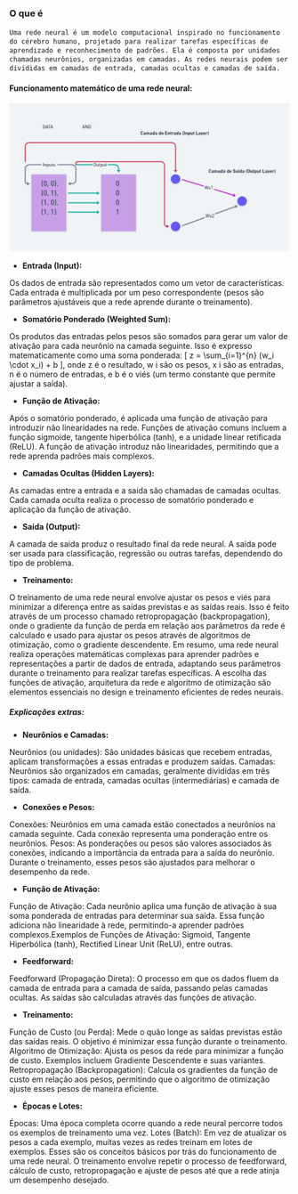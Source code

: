 
### **O que é**
    Uma rede neural é um modelo computacional inspirado no funcionamento do cérebro humano, projetado para realizar tarefas específicas de aprendizado e reconhecimento de padrões. Ela é composta por unidades chamadas neurônios, organizadas em camadas. As redes neurais podem ser divididas em camadas de entrada, camadas ocultas e camadas de saída.


#### **Funcionamento matemático de uma rede neural:**

![img](assets\struct01.png)


- **Entrada (Input):**

Os dados de entrada são representados como um vetor de características.
Cada entrada é multiplicada por um peso correspondente (pesos são parâmetros ajustáveis que a rede aprende durante o treinamento).

- **Somatório Ponderado (Weighted Sum):**

Os produtos das entradas pelos pesos são somados para gerar um valor de ativação para cada neurônio na camada seguinte.
Isso é expresso matematicamente como uma soma ponderada: \[ z = \sum_{i=1}^{n} (w_i \cdot x_i) + b \], 
onde z é o resultado,  w i são os pesos,  x i são as entradas,  n é o número de entradas, e b é o viés (um termo constante que permite ajustar a saída).

- **Função de Ativação:**

Após o somatório ponderado, é aplicada uma função de ativação para introduzir não linearidades na rede.
Funções de ativação comuns incluem a função sigmoide, tangente hiperbólica (tanh), e a unidade linear retificada (ReLU).
A função de ativação introduz não linearidades, permitindo que a rede aprenda padrões mais complexos.

- **Camadas Ocultas (Hidden Layers):**

As camadas entre a entrada e a saída são chamadas de camadas ocultas.
Cada camada oculta realiza o processo de somatório ponderado e aplicação da função de ativação.

- **Saída (Output):**

A camada de saída produz o resultado final da rede neural.
A saída pode ser usada para classificação, regressão ou outras tarefas, dependendo do tipo de problema.

- **Treinamento:**

O treinamento de uma rede neural envolve ajustar os pesos e viés para minimizar a diferença entre as saídas previstas e as saídas reais.
Isso é feito através de um processo chamado retropropagação (backpropagation), onde o gradiente da função de perda em relação aos parâmetros da rede é calculado e usado para ajustar os pesos através de algoritmos de otimização, como o gradiente descendente.
Em resumo, uma rede neural realiza operações matemáticas complexas para aprender padrões e representações a partir de dados de entrada, adaptando seus parâmetros durante o treinamento para realizar tarefas específicas. A escolha das funções de ativação, arquitetura da rede e algoritmo de otimização são elementos essenciais no design e treinamento eficientes de redes neurais.

##### **Explicações extras:**

- **Neurônios e Camadas:**

Neurônios (ou unidades): São unidades básicas que recebem entradas, aplicam transformações a essas entradas e produzem saídas.
Camadas: Neurônios são organizados em camadas, geralmente divididas em três tipos: camada de entrada, camadas ocultas (intermediárias) e camada de saída.

- **Conexões e Pesos:**

Conexões: Neurônios em uma camada estão conectados a neurônios na camada seguinte. Cada conexão representa uma ponderação entre os neurônios.
Pesos: As ponderações ou pesos são valores associados às conexões, indicando a importância da entrada para a saída do neurônio. Durante o treinamento, esses pesos são ajustados para melhorar o desempenho da rede.

- **Função de Ativação:**

Função de Ativação: Cada neurônio aplica uma função de ativação à sua soma ponderada de entradas para determinar sua saída. Essa função adiciona não linearidade à rede, permitindo-a aprender padrões complexos.Exemplos de Funções de Ativação: Sigmoid, Tangente Hiperbólica (tanh), Rectified Linear Unit (ReLU), entre outras.

- **Feedforward:**

Feedforward (Propagação Direta): O processo em que os dados fluem da camada de entrada para a camada de saída, passando pelas camadas ocultas. As saídas são calculadas através das funções de ativação.

- **Treinamento:**

Função de Custo (ou Perda): Mede o quão longe as saídas previstas estão das saídas reais. O objetivo é minimizar essa função durante o treinamento.
Algoritmo de Otimização: Ajusta os pesos da rede para minimizar a função de custo. Exemplos incluem Gradiente Descendente e suas variantes.
Retropropagação (Backpropagation): Calcula os gradientes da função de custo em relação aos pesos, permitindo que o algoritmo de otimização ajuste esses pesos de maneira eficiente.

- **Épocas e Lotes:**

Épocas: Uma época completa ocorre quando a rede neural percorre todos os exemplos de treinamento uma vez.
Lotes (Batch): Em vez de atualizar os pesos a cada exemplo, muitas vezes as redes treinam em lotes de exemplos.
Esses são os conceitos básicos por trás do funcionamento de uma rede neural. O treinamento envolve repetir o processo de feedforward, cálculo de custo, retropropagação e ajuste de pesos até que a rede atinja um desempenho desejado.
